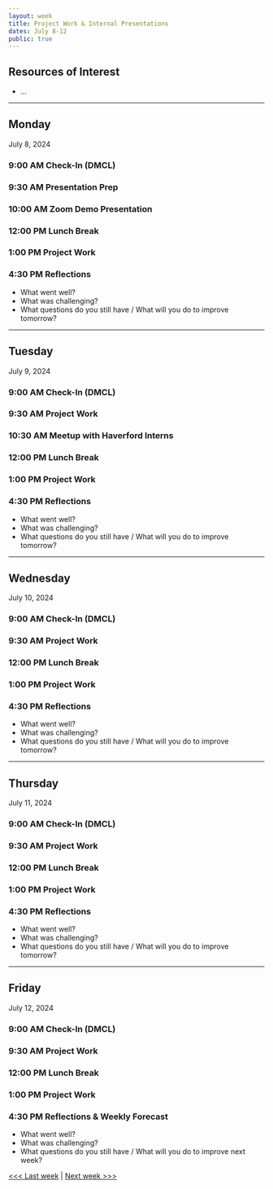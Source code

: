 ```yaml
---
layout: week
title: Project Work & Internal Presentations
dates: July 8-12
public: true
---
```


## Resources of Interest
- ...

---

## Monday
July 8, 2024

### 9:00 AM Check-In (DMCL)

### 9:30 AM Presentation Prep

### 10:00 AM Zoom Demo Presentation

### 12:00 PM Lunch Break

### 1:00 PM Project Work

### 4:30 PM Reflections
- What went well?
- What was challenging?
- What questions do you still have / What will you do to improve tomorrow?

---

## Tuesday
July 9, 2024

### 9:00 AM Check-In (DMCL)

### 9:30 AM Project Work

### 10:30 AM Meetup with Haverford Interns

### 12:00 PM Lunch Break

### 1:00 PM Project Work

### 4:30 PM Reflections
- What went well?
- What was challenging?
- What questions do you still have / What will you do to improve tomorrow?

---

## Wednesday
July 10, 2024

### 9:00 AM Check-In (DMCL)

### 9:30 AM Project Work

### 12:00 PM Lunch Break

### 1:00 PM Project Work

### 4:30 PM Reflections
- What went well?
- What was challenging?
- What questions do you still have / What will you do to improve tomorrow?

---

## Thursday
July 11, 2024

### 9:00 AM Check-In (DMCL)

### 9:30 AM Project Work

### 12:00 PM Lunch Break

### 1:00 PM  Project Work

### 4:30 PM Reflections
- What went well?
- What was challenging?
- What questions do you still have / What will you do to improve tomorrow?

---

## Friday
July 12, 2024

### 9:00 AM Check-In (DMCL)

### 9:30 AM Project Work

### 12:00 PM Lunch Break

### 1:00 PM Project Work

### 4:30 PM Reflections & Weekly Forecast
- What went well?
- What was challenging?
- What questions do you still have / What will you do to improve next week?

[<<< Last week](05-work) | [Next week >>>](07-testing)
